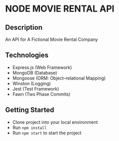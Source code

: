 # NODE MOVIE RENTAL API

## Description
An API for A Fictional Movie Rental Company

## Technologies
- Express.js (Web Framework)
- MongoDB (Database)
- Mongoose (ORM: Object–relational Mapping)
- Winston (Logging)
- Jest (Test Framework)
- Fawn (Two Phase Commits)

## Getting Started
- Clone project into your local environment
- Run `npm install`
- Run `npm start` to start the project
